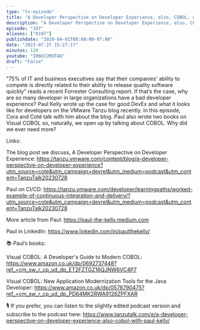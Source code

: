 ```yaml
---
type: "tv-episode"
title: "A Developer Perspective on Developer Experience, also, COBOL, with Paul Kelly - Tanzu Talk"
description: "A Developer Perspective on Developer Experience, also, COBOL, with Paul Kelly - Tanzu Talk"
episode: "197"
aliases: ["0197"]
publishdate: "2020-04-01T00:00:00-07:00"
date: "2023-07-27 15:27:17"
minutes: 120
youtube: "IR6HJJMdTAQ"
draft: "False"
---
```


"75% of IT and business executives say that their companies’ ability to compete is directly related to their ability to release quality software quickly" reads a recent Forrester Consulting report. If that’s the case, why are so many developer in large organizations have a bad developer experience? Paul Kelly wrote up the case for good DevEx and what it looks like for developers on the VMware Tanzu blog recently. In this episode, Cora and Coté talk with him about the blog. Paul also wrote two books on Visual COBOL so, naturally, we open up by talking about COBOL. Why did we ever need more?

Links:

The blog post we discuss, A Developer Perspective on Developer Experience: https://tanzu.vmware.com/content/blog/a-developer-perspective-on-developer-experience?utm_source=cote&utm_campaign=devrel&utm_medium=podcast&utm_content=TanzuTalk20230728

Paul on CI/CD: https://tanzu.vmware.com/developer/learningpaths/worked-example-of-continuous-integration-and-delivery/?utm_source=cote&utm_campaign=devrel&utm_medium=podcast&utm_content=TanzuTalk20230728

More article from Paul: https://paul-the-kelly.medium.com

Paul in LinkedIn: https://www.linkedin.com/in/paulthekelly/

📚 Paul’s books: 

Visual COBOL: A Developer's Guide to Modern COBOL: https://www.amazon.co.uk/dp/0692737448?ref_=cm_sw_r_cp_ud_dp_ET2FZTGZ16QJNW6VC4P7

Visual COBOL: New Application Modernization Tools for the Java Developer: https://www.amazon.co.uk/dp/0578790475?ref_=cm_sw_r_cp_ud_dp_PD64MK2RWA9126ZPFXAR


🎙️ If you prefer, you can listen to the slightly edited podcast version and subscribe to the podcast here: https://www.tanzutalk.com/e/a-developer-perspective-on-developer-experience-also-cobol-with-paul-kelly/
